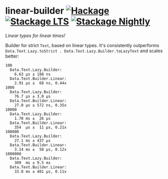 # linear-builder [![Hackage](http://img.shields.io/hackage/v/linear-builder.svg)](https://hackage.haskell.org/package/linear-builder) [![Stackage LTS](http://stackage.org/package/linear-builder/badge/lts)](http://stackage.org/lts/package/linear-builder) [![Stackage Nightly](http://stackage.org/package/linear-builder/badge/nightly)](http://stackage.org/nightly/package/linear-builder)

_Linear types for linear times!_

Builder for strict `Text`, based on linear types. It's consistently outperforms `Data.Text.Lazy.toStrict . Data.Text.Lazy.Builder.toLazyText` and scales better:

```
100
  Data.Text.Lazy.Builder:
    6.63 μs ± 188 ns
  Data.Text.Builder.Linear:
    2.91 μs ±  68 ns, 0.44x
1000
  Data.Text.Lazy.Builder:
    76.7 μs ± 3.0 μs
  Data.Text.Builder.Linear:
    27.0 μs ± 572 ns, 0.35x
10000
  Data.Text.Lazy.Builder:
    1.70 ms ±  26 μs
  Data.Text.Builder.Linear:
    354  μs ±  11 μs, 0.21x
100000
  Data.Text.Lazy.Builder:
    27.1 ms ± 437 μs
  Data.Text.Builder.Linear:
    3.14 ms ±  58 μs, 0.12x
1000000
  Data.Text.Lazy.Builder:
    309  ms ± 9.5 ms
  Data.Text.Builder.Linear:
    33.8 ms ± 401 μs, 0.11x
```
